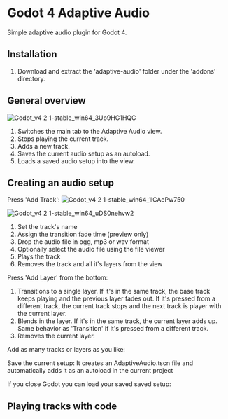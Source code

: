# Godot 4 Adaptive Audio
Simple adaptive audio plugin for Godot 4.


## Installation
1. Download and extract the 'adaptive-audio' folder under the 'addons' directory.
 

## General overview
![Godot_v4 2 1-stable_win64_3Up9HG1HQC](https://github.com/moisesjpelaez/godot-4-adaptive-audio/assets/24682046/533196a9-0486-45ea-ad89-6352df5b8aa2)

1. Switches the main tab to the Adaptive Audio view.
2. Stops playing the current track.
3. Adds a new track.
4. Saves the current audio setup as an autoload.
5. Loads a saved audio setup into the view.


## Creating an audio setup
Press 'Add Track':
![Godot_v4 2 1-stable_win64_1lCAePw750](https://github.com/moisesjpelaez/godot-4-adaptive-audio/assets/24682046/871557c5-73d6-4cb9-8059-b62eb99d03c7)

![Godot_v4 2 1-stable_win64_uDS0nehvw2](https://github.com/moisesjpelaez/godot-4-adaptive-audio/assets/24682046/74c65a23-2e4a-4ac9-81dc-a49b57b6c2ff)
1. Set the track's name
2. Assign the transition fade time (preview only)
3. Drop the audio file in ogg, mp3 or wav format
4. Optionally select the audio file using the file viewer
5. Plays the track
6. Removes the track and all it's layers from the view

Press 'Add Layer' from the bottom:

1. Transitions to a single layer. If it's in the same track, the base track keeps playing and the previous layer fades out. If it's pressed from a different track, the current track stops and the next track is player with the current layer.
2. Blends in the layer. If it's in the same track, the current layer adds up. Same behavior as 'Transition' if it's pressed from a different track.
3. Removes the current layer.

Add as many tracks or layers as you like:


Save the current setup:
It creates an AdaptiveAudio.tscn file and automatically adds it as an autoload in the current project

If you close Godot you can load your saved saved setup:
   

## Playing tracks with code
